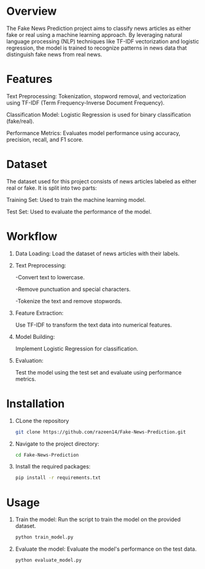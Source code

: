 # Overview
The Fake News Prediction project aims to classify news articles as either fake or real using a machine learning approach. By leveraging natural language processing (NLP) techniques like TF-IDF vectorization and logistic regression, the model is trained to recognize patterns in news data that distinguish fake news from real news.

# Features
Text Preprocessing: Tokenization, stopword removal, and vectorization using TF-IDF (Term Frequency-Inverse Document Frequency).

Classification Model: Logistic Regression is used for binary classification (fake/real).

Performance Metrics: Evaluates model performance using accuracy, precision, recall, and F1 score.

# Dataset
The dataset used for this project consists of news articles labeled as either real or fake. It is split into two parts:

Training Set: Used to train the machine learning model.

Test Set: Used to evaluate the performance of the model.

# Workflow
1. Data Loading: Load the dataset of news articles with their labels.
2. Text Preprocessing:
   
   -Convert text to lowercase.
   
   -Remove punctuation and special characters.
   
   -Tokenize the text and remove stopwords.

4. Feature Extraction:
   
   Use TF-IDF to transform the text data into numerical features.

6. Model Building:
   
   Implement Logistic Regression for classification.

8. Evaluation:
   
   Test the model using the test set and evaluate using performance metrics.

# Installation

1. CLone the repository
   ```bash
   git clone https://github.com/razeen14/Fake-News-Prediction.git
   ```
   
2. Navigate to the project directory:
   ```bash
   cd Fake-News-Prediction
   ```
   
3. Install the required packages:
   ```bash
   pip install -r requirements.txt
   ```
   
# Usage

1. Train the model: Run the script to train the model on the provided dataset.
   ```bash
   python train_model.py
   ```

2. Evaluate the model: Evaluate the model's performance on the test data.
   ```bash
   python evaluate_model.py
   ```


